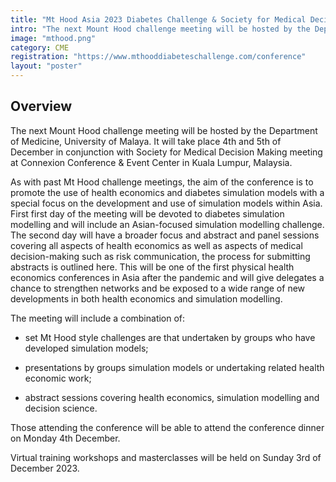 ```yaml
---
title: "Mt Hood Asia 2023 Diabetes Challenge & Society for Medical Decision Making Asia Conference"
intro: "The next Mount Hood challenge meeting will be hosted by the Department of Medicine, University of Malaya. It will take place 4th and 5th of December in conjunction with Society for Medical Decision Making meeting at Connexion Conference & Event Center in Kuala Lumpur, Malaysia."
image: "mthood.png"
category: CME
registration: "https://www.mthooddiabeteschallenge.com/conference"
layout: "poster"
---
```


## Overview

 

The next Mount Hood challenge meeting will be hosted by the Department of Medicine, University of Malaya. It will take place 4th and 5th of December in conjunction with Society for Medical Decision Making meeting at Connexion Conference & Event Center in Kuala Lumpur, Malaysia. 

 

As with past Mt Hood challenge meetings, the aim of the conference is to promote the use of health economics and diabetes simulation models with a special focus on the development and use of simulation models within Asia. First first day of the meeting will be devoted to diabetes simulation modelling and will include an Asian-focused simulation modelling challenge. The second day will have a broader focus and abstract and panel sessions covering all aspects of health economics as well as aspects of medical decision-making such as risk communication, the process for submitting abstracts is outlined here. This will be one of the first physical health economics conferences in Asia after the pandemic and will give delegates a chance to strengthen networks and be exposed to a wide range of new developments in both health economics and simulation modelling. 

 

The meeting will include a combination of:

- set Mt Hood style challenges are that undertaken by groups who have developed simulation models;

- presentations by groups simulation models or undertaking related health economic work;

- abstract sessions covering health economics, simulation modelling and decision science. 


 

Those attending the conference will be able to attend the conference dinner on Monday 4th December. 

Virtual training workshops and masterclasses will be held on Sunday 3rd of December 2023.